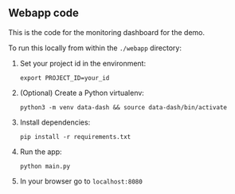## Webapp code

This is the code for the monitoring dashboard for the demo.

To run this locally from within the `./webapp` directory:

1. Set your project id in the environment:

    `export PROJECT_ID=your_id`

2. (Optional) Create a Python virtualenv:

    `python3 -m venv data-dash && source data-dash/bin/activate`

3. Install dependencies:

    `pip install -r requirements.txt`

4. Run the app:

    `python main.py`

5. In your browser go to `localhost:8080`
